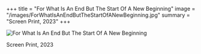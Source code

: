 +++
title = "For What Is An End But The Start Of A New Beginning"
image = "/images/ForWhatIsAnEndButTheStartOfANewBeginning.jpg"
summary = "Screen Print, 2023"
+++

![For What Is An End But The Start Of A New Beginning](/images/ForWhatIsAnEndButTheStartOfANewBeginning.jpg)

Screen Print, 2023
